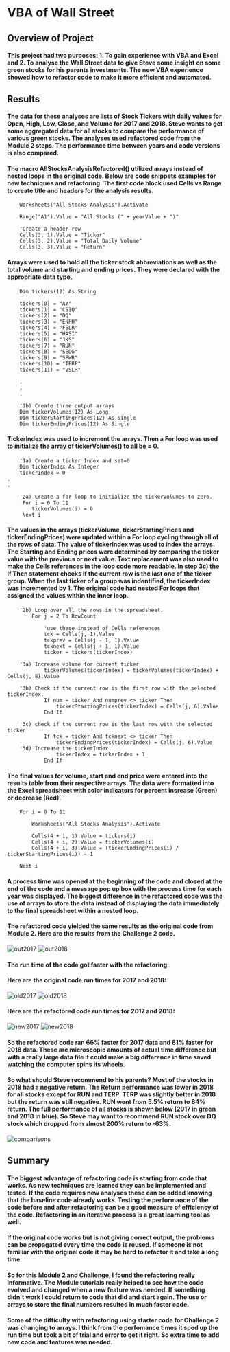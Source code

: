 # VBA of Wall Street

## Overview of Project

#### This project had two purposes: 1. To gain experience with VBA and Excel and 2. To analyse the Wall Street data to give Steve some insight on some green stocks for his parents investments. The new VBA experience showed how to refactor code to make it more efficient and automated.

## Results

#### The data for these analyses are lists of Stock Tickers with daily values for Open, High, Low, Close, and Volume for 2017 and 2018. Steve wants to get some aggregated data for all stocks to compare the performance of various green stocks. The analyses used refactored code from the Module 2 steps. The performance time between years and code versions is also compared.

#### The macro AllStocksAnalysisRefactored() utilized arrays instead of nested loops in the original code. Below are code snippets examples for new techniques and refactoring. The first code block used Cells vs Range to create title and headers for the analysis results.

```VB
    Worksheets("All Stocks Analysis").Activate
    
    Range("A1").Value = "All Stocks (" + yearValue + ")"
    
    'Create a header row
    Cells(3, 1).Value = "Ticker"
    Cells(3, 2).Value = "Total Daily Volume"
    Cells(3, 3).Value = "Return"
```
#### Arrays were used to hold all the ticker stock abbreviations as well as the total volume and starting and ending prices. They were declared with the appropriate data type.

```VB
    Dim tickers(12) As String
    
    tickers(0) = "AY"
    tickers(1) = "CSIQ"
    tickers(2) = "DQ"
    tickers(3) = "ENPH"
    tickers(4) = "FSLR"
    tickers(5) = "HASI"
    tickers(6) = "JKS"
    tickers(7) = "RUN"
    tickers(8) = "SEDG"
    tickers(9) = "SPWR"
    tickers(10) = "TERP"
    tickers(11) = "VSLR"

    .
    .
    .
    
    '1b) Create three output arrays
    Dim tickerVolumes(12) As Long
    Dim tickerStartingPrices(12) As Single
    Dim tickerEndingPrices(12) As Single
```

#### TickerIndex was used to increment the arrays. Then a For loop was used to initialize the array of tickerVolumes() to all be = 0.

```VB
    '1a) Create a ticker Index and set=0
    Dim tickerIndex As Integer
    tickerIndex = 0
.
.

    '2a) Create a for loop to initialize the tickerVolumes to zero.
     For i = 0 To 11
        tickerVolumes(i) = 0
     Next i
```

#### The values in the arrays (tickerVolume, tickerStartingPrices and tickerEndingPrices) were updated within a For loop cycling through all of the rows of data. The value of tickerIndex was used to index the arrays. The Starting and Ending prices were determined by comparing the ticker value with the previous or next value. Text replacement was also used to make the Cells references in the loop code more readable. In step 3c) the If Then statement checks if the current row is the last one of the ticker group. When the last ticker of a group was indentified, the tickerIndex was incremented by 1. The original code had nested For loops that assigned the values within the inner loop. 

```VB
    '2b) Loop over all the rows in the spreadsheet.
        For j = 2 To RowCount
    
            'use these instead of Cells references
            tck = Cells(j, 1).Value
            tckprev = Cells(j - 1, 1).Value
            tcknext = Cells(j + 1, 1).Value
            ticker = tickers(tickerIndex)
            
    '3a) Increase volume for current ticker
            tickerVolumes(tickerIndex) = tickerVolumes(tickerIndex) + Cells(j, 8).Value
            
    '3b) Check if the current row is the first row with the selected tickerIndex.
            If num = ticker And numprev <> ticker Then
                tickerStartingPrices(tickerIndex) = Cells(j, 6).Value
            End If
        
    '3c) check if the current row is the last row with the selected ticker
            If tck = ticker And tcknext <> ticker Then
                tickerEndingPrices(tickerIndex) = Cells(j, 6).Value
    '3d) Increase the tickerIndex.
                tickerIndex = tickerIndex + 1
            End If
```

#### The final values for volume, start and end price were entered into the results table from their respective arrays. The data were formatted into the Excel spreadsheet with color indicators for percent increase (Green) or decrease (Red).

```VB
    For i = 0 To 11

        Worksheets("All Stocks Analysis").Activate

        Cells(4 + i, 1).Value = tickers(i)
        Cells(4 + i, 2).Value = tickerVolumes(i)
        Cells(4 + i, 3).Value = (tickerEndingPrices(i) / tickerStartingPrices(i)) - 1

    Next i
```
#### A process time was opened at the beginning of the code and closed at the end of the code and a message pop up box with the process time for each year was displayed. The biggest difference in the refactored code was the use of arrays to store the data instead of displaying the data immediately to the final spreadsheet within a nested loop.

#### The refactored code yielded the same results as the original code from Module 2. Here are the results from the Challenge 2 code.

![out2017](./Resources/output_2017.png)             ![out2018](./Resources/output_2018.png) 

#### The run time of the code got faster with the refactoring. 

#### Here are the original code run times for 2017 and 2018:

![old2017](./Resources/VBA_Challenge_2017_oldcode.png)          ![old2018](./Resources/VBA_Challenge_2018_oldcode.png)

#### Here are the refactored code run times for 2017 and 2018:

![new2017](./Resources/VBA_Challenge_2017.png)          ![new2018](./Resources/VBA_Challenge_2018.png) 

#### So the refactored code ran 66% faster for 2017 data and 81% faster for 2018 data. These are microscopic amounts of actual time difference but with a really large data file it could make a big difference in time saved watching the computer spins its wheels.

#### So what should Steve recommend to his parents? Most of the stocks in 2018 had a negative return. The Return performance was lower in 2018 for all stocks except for RUN and TERP. TERP was slightly better in 2018 but the return was still negative. RUN went from 5.5% return to 84% return. The full performance of all stocks is shown below (2017 in green and 2018 in blue). So Steve may want to recommend RUN stock over DQ stock which dropped from almost 200% return to -63%.

![comparisons](./Resources/Returns_Comparison.png)  

## Summary

#### The biggest advantage of refactoring code is starting from code that works. As new techniques are learned they can be implemented and tested. If the code requires new analyses these can be added knowing that the baseline code already works. Testing the performance of the code before and after refactoring can be a good measure of efficiency of the code. Refactoring in an iterative process is a great learning tool as well. 

#### If the original code works but is not giving correct output, the problems can be propagated every time the code is reused. If someone is not familiar with the original code it may be hard to refactor it and take a long time.

#### So for this Module 2 and Challenge, I found the refactoring really informative. The Module tutorials really helped to see how the code evolved and changed when a new feature was needed. If something didn't work I could return to code that did and start again. The use or arrays to store the final numbers resulted in much faster code.

#### Some of the difficulty with refactoring using starter code for Challenge 2 was changing to arrays. I think from the perfomance times it sped up the run time but took a bit of trial and error to get it right. So extra time to add new code and features was needed.

